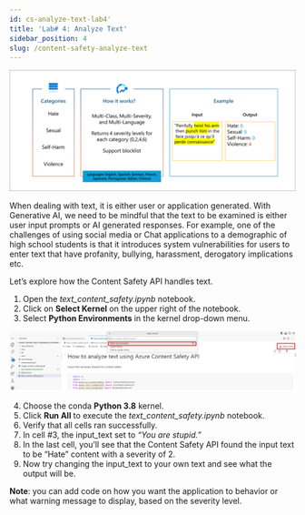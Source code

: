 ```yaml
---
id: cs-analyze-text-lab4'
title: 'Lab# 4: Analyze Text'
sidebar_position: 4
slug: /content-safety-analyze-text
---
```


![](/img/tutorial/cs-text-filter.png)

When dealing with text, it is either user or application generated. With Generative AI, we need to be mindful that the text to be examined is either user input prompts or AI generated responses. For example, one of the challenges of using social media or Chat applications to a demographic of high school students is that it introduces system vulnerabilities for users to enter text that have profanity, bullying, harassment, derogatory implications etc. 

Let’s explore how the Content Safety API handles text.

1.	Open the *text_content_safety.ipynb* notebook.
2.	Click on **Select Kernel** on the upper right of the notebook.
3.	Select **Python Environments** in the kernel drop-down menu.

![](/img/tutorial/cs-select-kernel-python-env.png)

4.	Choose the conda **Python 3.8** kernel.
5.	Click **Run All** to execute the *text_content_safety.ipynb* notebook.
6.	Verify that all cells ran successfully.
7.	In cell #3, the input_text set to *“You are stupid.”*
8.	In the last cell, you’ll see that the Content Safety API found the input text to be “Hate” content with a severity of 2.
9.	Now try changing the input_text to your own text and see what the output will be.

**Note**: you can add code on how you want the application to behavior or what warning message to display, based on the severity level.


